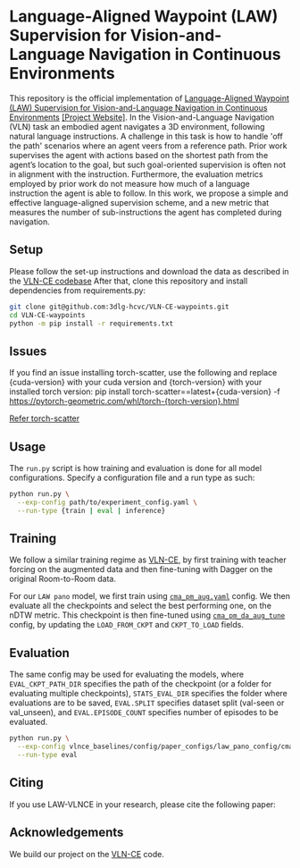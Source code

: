 # Language-Aligned Waypoint (LAW) Supervision for Vision-and-Language Navigation in Continuous Environments

This repository is the official implementation of [Language-Aligned Waypoint (LAW) Supervision for Vision-and-Language Navigation in Continuous Environments](https://github.com/sonia-raychaudhuri/LAW-VLNCE) [[Project Website]](https://github.com/sonia-raychaudhuri/LAW-VLNCE).
In the Vision-and-Language Navigation (VLN) task an embodied agent navigates a 3D environment, following natural language instructions. A challenge in this task is how to handle 'off the path' scenarios where an agent veers from a reference path.
Prior work supervises the agent with actions based on the shortest path from the agent’s location to the goal, but such goal-oriented supervision is often not in alignment with the instruction. Furthermore, the evaluation metrics employed by prior work do not measure how much of a language instruction the agent is able to follow. In this work, we propose a simple and effective language-aligned supervision scheme, and a new metric that measures the number of sub-instructions the agent has completed during navigation.

## Setup

Please follow the set-up instructions and download the data as described in the [VLN-CE codebase](https://github.com/jacobkrantz/VLN-CE)
After that, clone this repository and install dependencies from requirements.py:

```bash
git clone git@github.com:3dlg-hcvc/VLN-CE-waypoints.git
cd VLN-CE-waypoints
python -m pip install -r requirements.txt
```


## Issues

If you find an issue installing torch-scatter, use the following and replace {cuda-version} with your cuda version and {torch-version} with your installed torch version: 
pip install torch-scatter==latest+{cuda-version} -f https://pytorch-geometric.com/whl/torch-{torch-version}.html

[Refer torch-scatter](https://github.com/rusty1s/pytorch_scatter)

## Usage

The `run.py` script is how training and evaluation is done for all model configurations. Specify a configuration file and a run type as such:

```bash
python run.py \
  --exp-config path/to/experiment_config.yaml \
  --run-type {train | eval | inference}
```

## Training

We follow a similar training regime as [VLN-CE](https://github.com/jacobkrantz/VLN-CE), by first training with teacher forcing on the augmented data and then fine-tuning with Dagger on the original Room-to-Room data.

For our `LAW pano` model, we first train using [`cma_pm_aug.yaml`]() config. We then evaluate all the checkpoints and select the best performing one, on the nDTW metric. This checkpoint is then fine-tuned using [`cma_pm_da_aug_tune`]() config, by updating the `LOAD_FROM_CKPT` and `CKPT_TO_LOAD` fields.


## Evaluation

The same config may be used for evaluating the models, where `EVAL_CKPT_PATH_DIR` specifies the path of the checkpoint (or a folder for evaluating multiple checkpoints), `STATS_EVAL_DIR` specifies the folder where evaluations are to be saved, `EVAL.SPLIT` specifies dataset split (val-seen or val_unseen), and `EVAL.EPISODE_COUNT` specifies number of episodes to be evaluated.

```bash
python run.py \
  --exp-config vlnce_baselines/config/paper_configs/law_pano_config/cma_pm_aug.yaml \
  --run-type eval
```

## Citing

If you use LAW-VLNCE in your research, please cite the following paper:

## Acknowledgements

We build our project on the [VLN-CE](https://github.com/jacobkrantz/VLN-CE) code.
